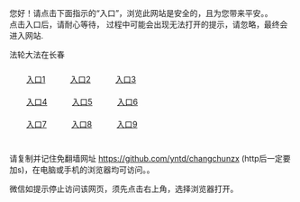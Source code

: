 您好！请点击下面指示的“入口”，浏览此网站是安全的，且为您带来平安。。 <br/>
点击入口后，请耐心等待， 过程中可能会出现无法打开的提示，请忽略，最终会进入网站. </br>

法轮大法在长春<br/>
<div style="padding:10px"><a style="margin:20px" target="_blank" href="https://drgp36rlrdhbv.cloudfront.net/2Qpsp?hlhionp" id="ccLink1" rel="nofollow">入口1</a> <a target="_blank" style="margin:20px" href="https://dgoetzgwssu10.cloudfront.net/2Qpsp?sbvfeu" id="ccLink2" rel="nofollow">入口2</a> <a style="margin:20px" target="_blank" href="https://d2d3vuzwdvtg2m.cloudfront.net/2Qpsp?mkvmory" id="ccLink3" rel="nofollow">入口3</a></div>

<div style="padding:10px" ><a style="margin:20px" target="_blank" href="https://drgp36rlrdhbv.cloudfront.net/2Qpsp?hlhionp" id="ccLink4" rel="nofollow">入口4</a> <a style="margin:20px" href="https://dgoetzgwssu10.cloudfront.net/2Qpsp?sbvfeu" target="_blank" id="ccLink5" rel="nofollow">入口5</a> <a style="margin:20px" href="https://d2d3vuzwdvtg2m.cloudfront.net/2Qpsp?mkvmory" target="_blank" id="ccLink6" rel="nofollow">入口6</a></div>

<div style="padding:10px"><a style="margin:20px" target="_blank" href="https://drgp36rlrdhbv.cloudfront.net/2Qpsp?hlhionp" id="ccLink7" rel="nofollow">入口7</a> <a style="margin:20px" href="https://dgoetzgwssu10.cloudfront.net/2Qpsp?sbvfeu" target="_blank" id="ccLink8" rel="nofollow">入口8</a> <a style="margin:20px" target="_blank" href="https://d2d3vuzwdvtg2m.cloudfront.net/2Qpsp?mkvmory" id="ccLink9" rel="nofollow">入口9</a></div>

<br/>



请复制并记住免翻墙网址 https://github.com/yntd/changchunzx (http后一定要加s)，在电脑或手机的浏览器均可访问。。<br/>

微信如提示停止访问该网页，须先点击右上角，选择浏览器打开。
